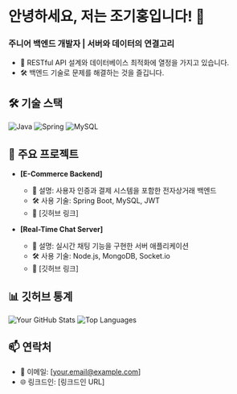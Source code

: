 # 안녕하세요, 저는 조기홍입니다! 👋
### 주니어 백엔드 개발자 | 서버와 데이터의 연결고리
- 🌱 RESTful API 설계와 데이터베이스 최적화에 열정을 가지고 있습니다.
- 🛠️ 백엔드 기술로 문제를 해결하는 것을 즐깁니다.

## 🛠️ 기술 스택
![Java](https://img.shields.io/badge/-Java-007396?style=flat-square&logo=java)
![Spring](https://img.shields.io/badge/-Spring-6DB33F?style=flat-square&logo=spring)
![MySQL](https://img.shields.io/badge/-MySQL-4479A1?style=flat-square&logo=mysql)

## 🚀 주요 프로젝트
- **[E-Commerce Backend]**  
  - 📝 설명: 사용자 인증과 결제 시스템을 포함한 전자상거래 백엔드  
  - 🛠️ 사용 기술: Spring Boot, MySQL, JWT  
  - 🔗 [깃허브 링크]

- **[Real-Time Chat Server]**  
  - 📝 설명: 실시간 채팅 기능을 구현한 서버 애플리케이션  
  - 🛠️ 사용 기술: Node.js, MongoDB, Socket.io  
  - 🔗 [깃허브 링크]

## 📊 깃허브 통계
![Your GitHub Stats](https://github-readme-stats.vercel.app/api?username=gihongjo&show_icons=true&theme=radical)
![Top Languages](https://github-readme-stats.vercel.app/api/top-langs/?username=gihongjo&layout=compact&theme=radical)

## 📫 연락처
- 📧 이메일: [your.email@example.com]
- 🌐 링크드인: [링크드인 URL]
